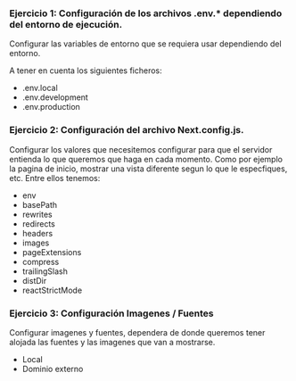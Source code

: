### Ejercicio 1: Configuración de los archivos .env.* dependiendo del entorno de ejecución.

Configurar las variables de entorno que se requiera usar dependiendo del entorno.

A tener en cuenta los siguientes ficheros:
- .env.local
- .env.development
- .env.production


### Ejercicio 2: Configuración del archivo Next.config.js.

Configurar los valores que necesitemos configurar para que el servidor entienda lo que queremos que haga en cada momento.
Como por ejemplo la pagina de inicio, mostrar una vista diferente segun lo que le especfiques, etc. 
Entre ellos tenemos:

- env
- basePath
- rewrites
- redirects
- headers
- images
- pageExtensions
- compress
- trailingSlash
- distDir
- reactStrictMode

### Ejercicio 3: Configuración Imagenes / Fuentes 

Configurar imagenes y fuentes, dependera de donde queremos tener alojada las fuentes y las imagenes que van a mostrarse.

- Local
- Dominio externo
